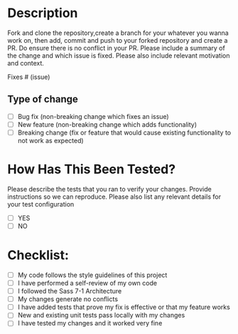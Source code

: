 # Description

Fork and clone the repository,create a branch for your whatever you wanna work on, then add, commit and push to your forked repository and create a PR. Do ensure there is no conflict in your PR. Please include a summary of the change and which issue is fixed. Please also include relevant motivation and context. 

Fixes # (issue)

## Type of change

- [ ] Bug fix (non-breaking change which fixes an issue)
- [ ] New feature (non-breaking change which adds functionality)
- [ ] Breaking change (fix or feature that would cause existing functionality to not work as expected)

# How Has This Been Tested?

Please describe the tests that you ran to verify your changes. Provide instructions so we can reproduce. Please also list any relevant details for your test configuration

- [ ] YES
- [ ] NO

# Checklist:

- [ ] My code follows the style guidelines of this project
- [ ] I have performed a self-review of my own code
- [ ] I followed the Sass 7-1 Architecture
- [ ] My changes generate no conflicts
- [ ] I have added tests that prove my fix is effective or that my feature works
- [ ] New and existing unit tests pass locally with my changes
- [ ] I have tested my changes and it worked very fine